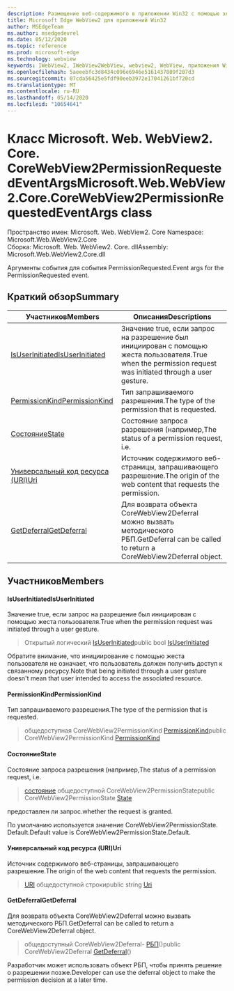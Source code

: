 ```yaml
---
description: Размещение веб-содержимого в приложении Win32 с помощью элемента управления Microsoft Edge WebView2
title: Microsoft Edge WebView2 для приложений Win32
author: MSEdgeTeam
ms.author: msedgedevrel
ms.date: 05/12/2020
ms.topic: reference
ms.prod: microsoft-edge
ms.technology: webview
keywords: IWebView2, IWebView2WebView, webview2, WebView, приложения Win32, Win32, EDGE, ICoreWebView2, ICoreWebView2Controller, элемент управления "веб-браузер", HTML Edge
ms.openlocfilehash: 5aeeebfc3d8434c096e6946e5161437809f207d3
ms.sourcegitcommit: 07cda56425e5fdf90eeb3972e17041261bf720cd
ms.translationtype: MT
ms.contentlocale: ru-RU
ms.lasthandoff: 05/14/2020
ms.locfileid: "10654641"
---
```

# <span data-ttu-id="2bd70-104">Класс Microsoft. Web. WebView2. Core. CoreWebView2PermissionRequestedEventArgs</span><span class="sxs-lookup"><span data-stu-id="2bd70-104">Microsoft.Web.WebView2.Core.CoreWebView2PermissionRequestedEventArgs class</span></span> 

<span data-ttu-id="2bd70-105">Пространство имен: Microsoft. Web. WebView2. Core </span><span class="sxs-lookup"><span data-stu-id="2bd70-105">Namespace: Microsoft.Web.WebView2.Core</span></span>\
<span data-ttu-id="2bd70-106">Сборка: Microsoft. Web. WebView2. Core. dll</span><span class="sxs-lookup"><span data-stu-id="2bd70-106">Assembly: Microsoft.Web.WebView2.Core.dll</span></span>

<span data-ttu-id="2bd70-107">Аргументы события для события PermissionRequested.</span><span class="sxs-lookup"><span data-stu-id="2bd70-107">Event args for the PermissionRequested event.</span></span>

## <span data-ttu-id="2bd70-108">Краткий обзор</span><span class="sxs-lookup"><span data-stu-id="2bd70-108">Summary</span></span>

 <span data-ttu-id="2bd70-109">Участников</span><span class="sxs-lookup"><span data-stu-id="2bd70-109">Members</span></span>                        | <span data-ttu-id="2bd70-110">Описания</span><span class="sxs-lookup"><span data-stu-id="2bd70-110">Descriptions</span></span>
--------------------------------|---------------------------------------------
[<span data-ttu-id="2bd70-111">IsUserInitiated</span><span class="sxs-lookup"><span data-stu-id="2bd70-111">IsUserInitiated</span></span>](#isuserinitiated) | <span data-ttu-id="2bd70-112">Значение true, если запрос на разрешение был инициирован с помощью жеста пользователя.</span><span class="sxs-lookup"><span data-stu-id="2bd70-112">True when the permission request was initiated through a user gesture.</span></span>
[<span data-ttu-id="2bd70-113">PermissionKind</span><span class="sxs-lookup"><span data-stu-id="2bd70-113">PermissionKind</span></span>](#permissionkind) | <span data-ttu-id="2bd70-114">Тип запрашиваемого разрешения.</span><span class="sxs-lookup"><span data-stu-id="2bd70-114">The type of the permission that is requested.</span></span>
[<span data-ttu-id="2bd70-115">Состояние</span><span class="sxs-lookup"><span data-stu-id="2bd70-115">State</span></span>](#state) | <span data-ttu-id="2bd70-116">Состояние запроса разрешения (например,</span><span class="sxs-lookup"><span data-stu-id="2bd70-116">The status of a permission request, i.e.</span></span>
[<span data-ttu-id="2bd70-117">Универсальный код ресурса (URI)</span><span class="sxs-lookup"><span data-stu-id="2bd70-117">Uri</span></span>](#uri) | <span data-ttu-id="2bd70-118">Источник содержимого веб-страницы, запрашивающего разрешение.</span><span class="sxs-lookup"><span data-stu-id="2bd70-118">The origin of the web content that requests the permission.</span></span>
[<span data-ttu-id="2bd70-119">GetDeferral</span><span class="sxs-lookup"><span data-stu-id="2bd70-119">GetDeferral</span></span>](#getdeferral) | <span data-ttu-id="2bd70-120">Для возврата объекта CoreWebView2Deferral можно вызвать методического РБП.</span><span class="sxs-lookup"><span data-stu-id="2bd70-120">GetDeferral can be called to return a CoreWebView2Deferral object.</span></span>

## <span data-ttu-id="2bd70-121">Участников</span><span class="sxs-lookup"><span data-stu-id="2bd70-121">Members</span></span>

#### <span data-ttu-id="2bd70-122">IsUserInitiated</span><span class="sxs-lookup"><span data-stu-id="2bd70-122">IsUserInitiated</span></span> 

<span data-ttu-id="2bd70-123">Значение true, если запрос на разрешение был инициирован с помощью жеста пользователя.</span><span class="sxs-lookup"><span data-stu-id="2bd70-123">True when the permission request was initiated through a user gesture.</span></span>

> <span data-ttu-id="2bd70-124">Открытый логический [IsUserInitiated](#isuserinitiated)</span><span class="sxs-lookup"><span data-stu-id="2bd70-124">public bool [IsUserInitiated](#isuserinitiated)</span></span>

<span data-ttu-id="2bd70-125">Обратите внимание, что инициирование с помощью жеста пользователя не означает, что пользователь должен получить доступ к связанному ресурсу.</span><span class="sxs-lookup"><span data-stu-id="2bd70-125">Note that being initiated through a user gesture doesn't mean that user intended to access the associated resource.</span></span>

#### <span data-ttu-id="2bd70-126">PermissionKind</span><span class="sxs-lookup"><span data-stu-id="2bd70-126">PermissionKind</span></span> 

<span data-ttu-id="2bd70-127">Тип запрашиваемого разрешения.</span><span class="sxs-lookup"><span data-stu-id="2bd70-127">The type of the permission that is requested.</span></span>

> <span data-ttu-id="2bd70-128">общедоступная CoreWebView2PermissionKind [PermissionKind](#permissionkind)</span><span class="sxs-lookup"><span data-stu-id="2bd70-128">public CoreWebView2PermissionKind [PermissionKind](#permissionkind)</span></span>

#### <span data-ttu-id="2bd70-129">Состояние</span><span class="sxs-lookup"><span data-stu-id="2bd70-129">State</span></span> 

<span data-ttu-id="2bd70-130">Состояние запроса разрешения (например,</span><span class="sxs-lookup"><span data-stu-id="2bd70-130">The status of a permission request, i.e.</span></span>

> <span data-ttu-id="2bd70-131">[состояние](#state) общедоступной CoreWebView2PermissionState</span><span class="sxs-lookup"><span data-stu-id="2bd70-131">public CoreWebView2PermissionState [State](#state)</span></span>

<span data-ttu-id="2bd70-132">предоставлен ли запрос.</span><span class="sxs-lookup"><span data-stu-id="2bd70-132">whether the request is granted.</span></span>

<span data-ttu-id="2bd70-133">По умолчанию используется значение CoreWebView2PermissionState. Default.</span><span class="sxs-lookup"><span data-stu-id="2bd70-133">Default value is CoreWebView2PermissionState.Default.</span></span>

#### <span data-ttu-id="2bd70-134">Универсальный код ресурса (URI)</span><span class="sxs-lookup"><span data-stu-id="2bd70-134">Uri</span></span> 

<span data-ttu-id="2bd70-135">Источник содержимого веб-страницы, запрашивающего разрешение.</span><span class="sxs-lookup"><span data-stu-id="2bd70-135">The origin of the web content that requests the permission.</span></span>

> <span data-ttu-id="2bd70-136">[URI](#uri) общедоступной строки</span><span class="sxs-lookup"><span data-stu-id="2bd70-136">public string [Uri](#uri)</span></span>

#### <span data-ttu-id="2bd70-137">GetDeferral</span><span class="sxs-lookup"><span data-stu-id="2bd70-137">GetDeferral</span></span> 

<span data-ttu-id="2bd70-138">Для возврата объекта CoreWebView2Deferral можно вызвать методического РБП.</span><span class="sxs-lookup"><span data-stu-id="2bd70-138">GetDeferral can be called to return a CoreWebView2Deferral object.</span></span>

> <span data-ttu-id="2bd70-139">общедоступный CoreWebView2Deferral- [РБП](#getdeferral)()</span><span class="sxs-lookup"><span data-stu-id="2bd70-139">public CoreWebView2Deferral [GetDeferral](#getdeferral)()</span></span>

<span data-ttu-id="2bd70-140">Разработчик может использовать объект РБП, чтобы принять решение о разрешении позже.</span><span class="sxs-lookup"><span data-stu-id="2bd70-140">Developer can use the deferral object to make the permission decision at a later time.</span></span>

